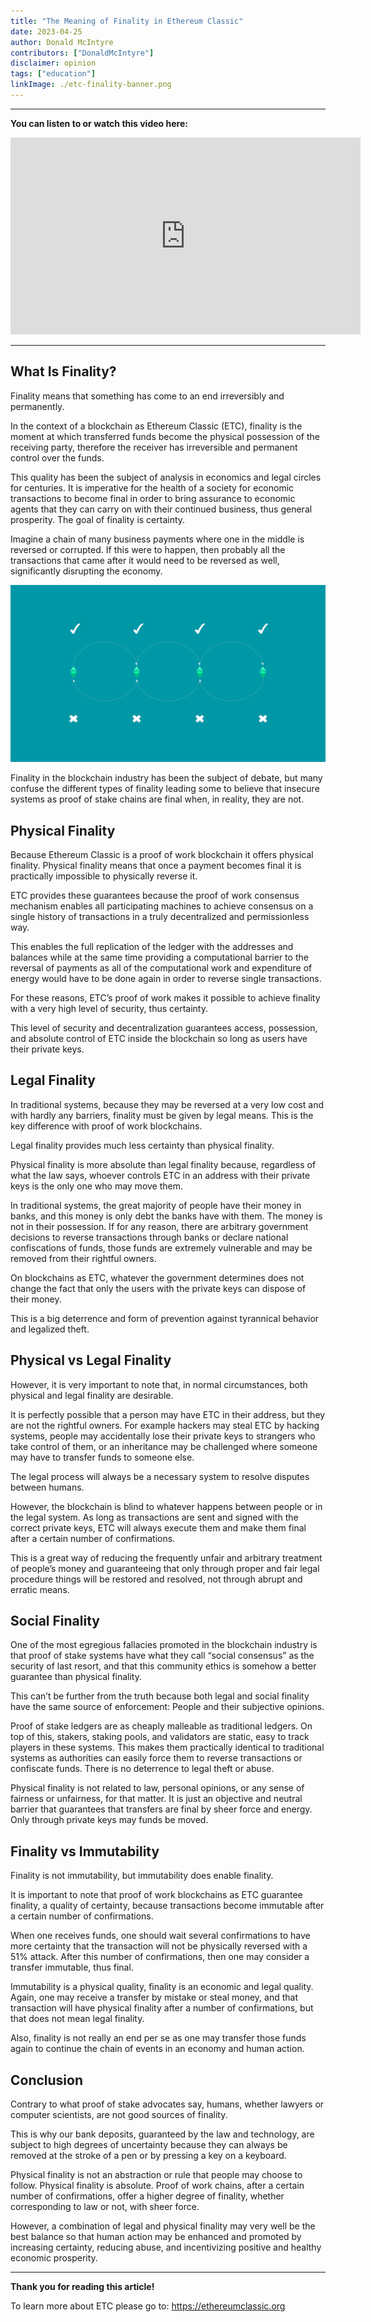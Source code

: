 ```yaml
---
title: "The Meaning of Finality in Ethereum Classic"
date: 2023-04-25
author: Donald McIntyre
contributors: ["DonaldMcIntyre"]
disclaimer: opinion
tags: ["education"]
linkImage: ./etc-finality-banner.png
---
```


---
**You can listen to or watch this video here:**

<iframe width="560" height="315" src="https://www.youtube.com/embed/7QVY5-arvPQ" title="YouTube video player" frameborder="0" allow="accelerometer; autoplay; clipboard-write; encrypted-media; gyroscope; picture-in-picture; web-share" allowfullscreen></iframe>

---

## What Is Finality?

Finality means that something has come to an end irreversibly and permanently.

In the context of a blockchain as Ethereum Classic (ETC), finality is the moment at which transferred funds become the physical possession of the receiving party, therefore the receiver has irreversible and permanent control over the funds.

This quality has been the subject of analysis in economics and legal circles for centuries. It is imperative for the health of a society for economic transactions to become final in order to bring assurance to economic agents that they can carry on with their continued business, thus general prosperity. The goal of finality is certainty.

Imagine a chain of many business payments where one in the middle is reversed or corrupted. If this were to happen, then probably all the transactions that came after it would need to be reversed as well, significantly disrupting the economy.

![Finality broken.](./etc-finality-banner.png)

Finality in the blockchain industry has been the subject of debate, but many confuse the different types of finality leading some to believe that insecure systems as proof of stake chains are final when, in reality, they are not.

## Physical Finality

Because Ethereum Classic is a proof of work blockchain it offers physical finality. Physical finality means that once a payment becomes final it is practically impossible to physically reverse it.

ETC provides these guarantees because the proof of work consensus mechanism enables all participating machines to achieve consensus on a single history of transactions in a truly decentralized and permissionless way. 

This enables the full replication of the ledger with the addresses and balances while at the same time providing a computational barrier to the reversal of payments as all of the computational work and expenditure of energy would have to be done again in order to reverse single transactions.

For these reasons, ETC’s proof of work makes it possible to achieve finality with a very high level of security, thus certainty.

This level of security and decentralization guarantees access, possession, and absolute control of ETC inside the blockchain so long as users have their private keys.

## Legal Finality

In traditional systems, because they may be reversed at a very low cost and with hardly any barriers, finality must be given by legal means. This is the key difference with proof of work blockchains.

Legal finality provides much less certainty than physical finality.

Physical finality is more absolute than legal finality because, regardless of what the law says, whoever controls ETC in an address with their private keys is the only one who may move them.

In traditional systems, the great majority of people have their money in banks, and this money is only debt the banks have with them. The money is not in their possession. If for any reason, there are arbitrary government decisions to reverse transactions through banks or declare national confiscations of funds, those funds are extremely vulnerable and may be removed from their rightful owners.

On blockchains as ETC, whatever the government determines does not change the fact that only the users with the private keys can dispose of their money.

This is a big deterrence and form of prevention against tyrannical behavior and legalized theft.

## Physical vs Legal Finality

However, it is very important to note that, in normal circumstances, both physical and legal finality are desirable. 

It is perfectly possible that a person may have ETC in their address, but they are not the rightful owners. For example hackers may steal ETC by hacking systems, people may accidentally lose their private keys to strangers who take control of them, or an inheritance may be challenged where someone may have to transfer funds to someone else.

The legal process will always be a necessary system to resolve disputes between humans. 

However, the blockchain is blind to whatever happens between people or in the legal system. As long as transactions are sent and signed with the correct private keys, ETC will always execute them and make them final after a certain number of confirmations.

This is a great way of reducing the frequently unfair and arbitrary treatment of people’s money and guaranteeing that only through proper and fair legal procedure things will be restored and resolved, not through abrupt and erratic means.

## Social Finality

One of the most egregious fallacies promoted in the blockchain industry is that proof of stake systems have what they call “social consensus” as the security of last resort, and that this community ethics is somehow a better guarantee than physical finality.

This can’t be further from the truth because both legal and social finality have the same source of enforcement: People and their subjective opinions.

Proof of stake ledgers are as cheaply malleable as traditional ledgers. On top of this, stakers, staking pools, and validators are static, easy to track players in these systems. This makes them practically identical to traditional systems as authorities can easily force them to reverse transactions or confiscate funds. There is no deterrence to legal theft or abuse.

Physical finality is not related to law, personal opinions, or any sense of fairness or unfairness, for that matter. It is just an objective and neutral barrier that guarantees that transfers are final by sheer force and energy. Only through private keys may funds be moved.

## Finality vs Immutability

Finality is not immutability, but immutability does enable finality.

It is important to note that proof of work blockchains as ETC guarantee finality, a quality of certainty, because transactions become immutable after a certain number of confirmations.

When one receives funds, one should wait several confirmations to have more certainty that the transaction will not be physically reversed with a 51% attack. After this number of confirmations, then one may consider a transfer immutable, thus final.

Immutability is a physical quality, finality is an economic and legal quality. Again, one may receive a transfer by mistake or steal money, and that transaction will have physical finality after a number of confirmations, but that does not mean legal finality.

Also, finality is not really an end per se as one may transfer those funds again to continue the chain of events in an economy and human action.

## Conclusion

Contrary to what proof of stake advocates say, humans, whether lawyers or computer scientists, are not good sources of finality. 

This is why our bank deposits, guaranteed by the law and technology, are subject to high degrees of uncertainty because they can always be removed at the stroke of a pen or by pressing a key on a keyboard.

Physical finality is not an abstraction or rule that people may choose to follow. Physical finality is absolute. Proof of work chains, after a certain number of confirmations, offer a higher degree of finality, whether corresponding to law or not, with sheer force. 

However, a combination of legal and physical finality may very well be the best balance so that human action may be enhanced and promoted by increasing certainty, reducing abuse, and incentivizing positive and healthy economic prosperity.

---

**Thank you for reading this article!**

To learn more about ETC please go to: https://ethereumclassic.org
